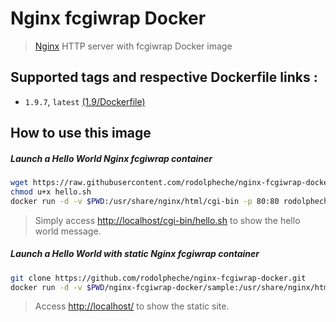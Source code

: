 # Nginx fcgiwrap Docker

> [Nginx](http://nginx.org/) HTTP server with fcgiwrap Docker image

## Supported tags and respective Dockerfile links :

- `1.9.7`, `latest` [(1.9/Dockerfile)](https://github.com/rodolpheche/nginx-fcgiwrap-docker/blob/1.9.7/Dockerfile)

## How to use this image

##### Launch a Hello World Nginx fcgiwrap container

```sh
wget https://raw.githubusercontent.com/rodolpheche/nginx-fcgiwrap-docker/master/sample/cgi-bin/hello.sh
chmod u+x hello.sh
docker run -d -v $PWD:/usr/share/nginx/html/cgi-bin -p 80:80 rodolpheche/nginx-fcgiwrap
```

> Simply access [http://localhost/cgi-bin/hello.sh](http://localhost/cgi-bin/hello.sh) to show the hello world message.

##### Launch a Hello World with static Nginx fcgiwrap container

```sh
git clone https://github.com/rodolpheche/nginx-fcgiwrap-docker.git
docker run -d -v $PWD/nginx-fcgiwrap-docker/sample:/usr/share/nginx/html -p 80:80 rodolpheche/nginx-fcgiwrap
```

> Access [http://localhost/](http://localhost/) to show the static site.
